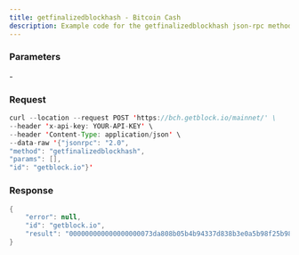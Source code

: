 ```yaml
---
title: getfinalizedblockhash - Bitcoin Cash
description: Example code for the getfinalizedblockhash json-rpc method. Сomplete guide on how to use getfinalizedblockhash json-rpc in GetBlock.io Web3 documentation.
---
```


### Parameters


\-

### Request

``` java
curl --location --request POST 'https://bch.getblock.io/mainnet/' \
--header 'x-api-key: YOUR-API-KEY' \
--header 'Content-Type: application/json' \
--data-raw '{"jsonrpc": "2.0",
"method": "getfinalizedblockhash",
"params": [],
"id": "getblock.io"}'
```

###  Response

``` java
{
    "error": null,
    "id": "getblock.io",
    "result": "000000000000000000073da808b05b4b94337d838b3e0a5b98f25b98363216c3"
}
```

